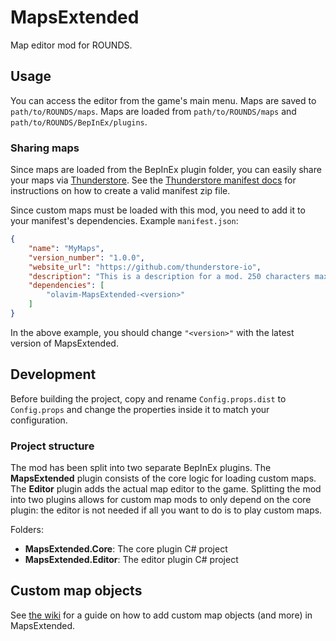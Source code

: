 # MapsExtended

Map editor mod for ROUNDS.

## Usage

You can access the editor from the game's main menu. Maps are saved to `path/to/ROUNDS/maps`. Maps are loaded from `path/to/ROUNDS/maps` and `path/to/ROUNDS/BepInEx/plugins`.

### Sharing maps

Since maps are loaded from the BepInEx plugin folder, you can easily share your maps via [Thunderstore](https://rounds.thunderstore.io/). See the [Thunderstore manifest docs](https://thunderstore.io/package/create/docs/) for instructions on how to create a valid manifest zip file.

Since custom maps must be loaded with this mod, you need to add it to your manifest's dependencies. Example `manifest.json`:

```json
{
    "name": "MyMaps",
    "version_number": "1.0.0",
    "website_url": "https://github.com/thunderstore-io",
    "description": "This is a description for a mod. 250 characters max",
    "dependencies": [
        "olavim-MapsExtended-<version>"
    ]
}
```

In the above example, you should change `"<version>"` with the latest version of MapsExtended.

## Development

Before building the project, copy and rename `Config.props.dist` to `Config.props` and change the properties inside it to match your configuration.

### Project structure

The mod has been split into two separate BepInEx plugins. The **MapsExtended** plugin consists of the core logic for loading custom maps. The **Editor** plugin adds the actual map editor to the game. Splitting the mod into two plugins allows for custom map mods to only depend on the core plugin: the editor is not needed if all you want to do is to play custom maps.

Folders:
- **MapsExtended.Core**: The core plugin C# project
- **MapsExtended.Editor**: The editor plugin C# project

## Custom map objects

See [the wiki](https://github.com/olavim/RoundsMapsExtended/wiki) for a guide on how to add custom map objects (and more) in MapsExtended.
